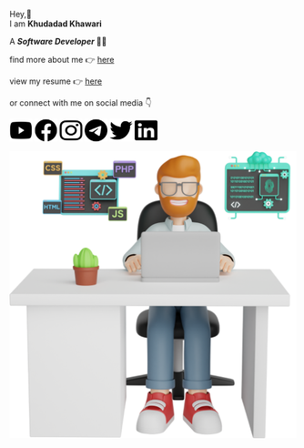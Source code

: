 Hey,👋  
I am **Khudadad Khawari**  

A **_Software Developer_ 👨‍💻**  

find more about me 👉 [here](https://khawari.pythonanywhere.com/)  

view my resume 👉 [here](https://cvdesignr.com/p/61704d22d8f3c)  

or connect with me on social media 👇

[<img src="./images/youtube.svg" width="40" height="40">](https://youtube.com/khudadadkhawari) 
[<img src="./images/facebook.svg" width="40" height="40">](https://facebook.com/khudadadkhawari)
[<img src="./images/instagram.svg" width="40" height="40">](https://instagram.com/khudadadkhawari)
[<img src="./images/telegram.svg" width="40" height="40">](https://t.me/khudadadkhawari)
[<img src="./images/twitter.svg" width="40" height="40">](https://x.com/khudadadkhawari)
[<img src="./images/linkedin.svg" width="40" height="40">](https://linkedin.com/in/khudadadkhawari)

![](./images/2.png)


